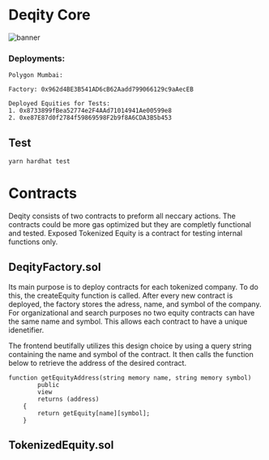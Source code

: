 # Deqity Core
![banner](https://user-images.githubusercontent.com/108776533/185813055-c8151606-34c7-46f4-8229-bfac05caf27c.png)

### Deployments:

```
Polygon Mumbai:

Factory: 0x962d4BE3B541AD6cB62Aadd799066129c9aAecEB

Deployed Equities for Tests: 
1. 0x8733899fBea52774e2F4AAd71014941Ae00599e8
2. 0xe87E87d0f2784f59869598F2b9f8A6CDA3B5b453
```

## Test

```
yarn hardhat test
```

# Contracts
Deqity consists of two contracts to preform all neccary actions. The contracts could be more gas optimized but they are completly functional and tested. Exposed Tokenized Equity is a contract for testing internal functions only.

## DeqityFactory.sol
Its main purpose is to deploy contracts for each tokenized company. To do this, the createEquity function is called. After every new contract is deployed, the factory stores the adress, name, and symbol of the company. For organizational and search purposes no two equity contracts can have the same name and symbol. This allows each contract to have a unique idenetifier. 

The frontend beutifally utilizes this design choice by using a query string containing the name and symbol of the contract. It then calls the function below to retrieve the address of the desired contract.

```
function getEquityAddress(string memory name, string memory symbol)
        public
        view
        returns (address)
    {
        return getEquity[name][symbol];
    }
```

## TokenizedEquity.sol
